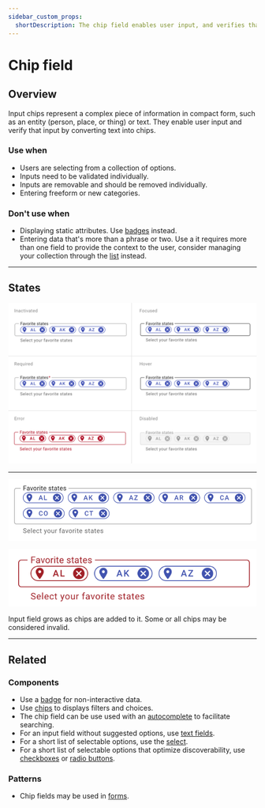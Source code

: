 ```yaml
---
sidebar_custom_props:
  shortDescription: The chip field enables user input, and verifies that input, by converting text into chips.
---
```


# Chip field

<ComponentVisual
  figmaUrl=""
  storybookUrl="https://forge.tylerdev.io/main/?path=/story/components-chip-field--default" />

## Overview

Input chips represent a complex piece of information in compact form, such as an entity (person, place, or thing) or text. They enable user input and verify that input by converting text into chips.

### Use when

- Users are selecting from a collection of options. 
- Inputs need to be validated individually. 
- Inputs are removable and should be removed individually. 
- Entering freeform or new categories. 

### Don't use when

- Displaying static attributes. Use [badges](/components/badge) instead.
- Entering data that's more than a phrase or two. Use a  it requires more than one field to provide the context to the user, consider managing your collection through the [list](/components/lists/list) instead.

---

## States 

<ImageBlock>

![Alt text](./images/chip-field-states.png)

</ImageBlock>

---

<DoDontGrid>
  <DoDontRow>
  <DoDontImage>

![A chip field that wraps to two lines.](./images/chip-field-do.png)

  </DoDontImage>
  <DoDontImage>

![A chip field with invalid chips.](./images/invalid-chips.png)

  </DoDontImage>
  </DoDontRow>
  <DoDontRow>
    <DoDont type="do">Input field grows as chips are added to it.</DoDont>
    <DoDont type="caution">Some or all chips may be considered invalid.</DoDont>
  </DoDontRow>
</DoDontGrid>

---

## Related 

### Components

- Use a [badge](/components/badge) for non-interactive data.
- Use [chips](/components/utilities/chips) to displays filters and choices. 
- The chip field can be use used with an [autocomplete](/components/autocomplete) to facilitate searching.
- For an input field without suggested options, use  [text fields](/components/fields/text-field).
- For a short list of selectable options, use the [select](/components/fields/select).
- For a short list of selectable options that optimize discoverability, use [checkboxes](/components/controls/checkbox) or [radio buttons](/components/controls/radio-button).

### Patterns

- Chip fields may be used in [forms](/patterns/forms).
